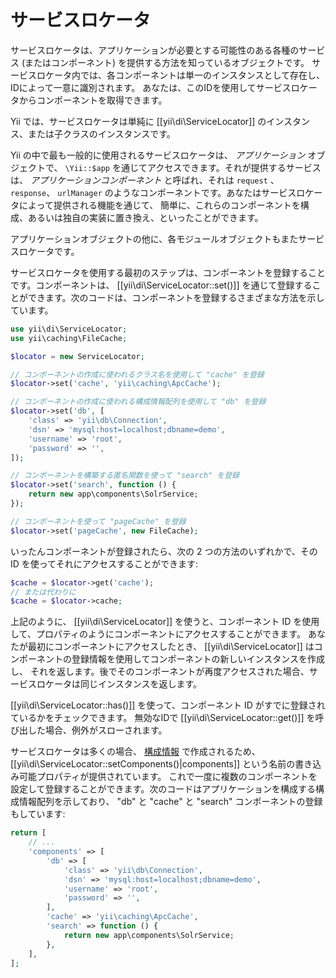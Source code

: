 サービスロケータ
===============

サービスロケータは、アプリケーションが必要とする可能性のある各種のサービス (またはコンポーネント) を提供する方法を知っているオブジェクトです。
サービスロケータ内では、各コンポーネントは単一のインスタンスとして存在し、IDによって一意に識別されます。
あなたは、このIDを使用してサービスロケータからコンポーネントを取得できます。

Yii では、サービスロケータは単純に [[yii\di\ServiceLocator]] のインスタンス、または子クラスのインスタンスです。

Yii の中で最も一般的に使用されるサービスロケータは、 *アプリケーション* オブジェクトで、 `\Yii::$app`
を通じてアクセスできます。それが提供するサービスは、 *アプリケーションコンポーネント* と呼ばれ、それは `request` 、
`response`、 `urlManager` のようなコンポーネントです。あなたはサービスロケータによって提供される機能を通じて、
簡単に、これらのコンポーネントを構成、あるいは独自の実装に置き換え、といったことができます。

アプリケーションオブジェクトの他に、各モジュールオブジェクトもまたサービスロケータです。

サービスロケータを使用する最初のステップは、コンポーネントを登録することです。コンポーネントは、 [[yii\di\ServiceLocator::set()]]
を通じて登録することができます。次のコードは、コンポーネントを登録するさまざまな方法を示しています。

```php
use yii\di\ServiceLocator;
use yii\caching\FileCache;

$locator = new ServiceLocator;

// コンポーネントの作成に使われるクラス名を使用して "cache" を登録
$locator->set('cache', 'yii\caching\ApcCache');

// コンポーネントの作成に使われる構成情報配列を使用して "db" を登録
$locator->set('db', [
    'class' => 'yii\db\Connection',
    'dsn' => 'mysql:host=localhost;dbname=demo',
    'username' => 'root',
    'password' => '',
]);

// コンポーネントを構築する匿名関数を使って "search" を登録
$locator->set('search', function () {
    return new app\components\SolrService;
});

// コンポーネントを使って "pageCache" を登録
$locator->set('pageCache', new FileCache);
```

いったんコンポーネントが登録されたら、次の 2 つの方法のいずれかで、その ID を使ってそれにアクセスすることができます:

```php
$cache = $locator->get('cache');
// または代わりに
$cache = $locator->cache;
```

上記のように、 [[yii\di\ServiceLocator]] を使うと、コンポーネント ID を使用して、プロパティのようにコンポーネントにアクセスすることができます。
あなたが最初にコンポーネントにアクセスしたとき、 [[yii\di\ServiceLocator]] はコンポーネントの登録情報を使用してコンポーネントの新しいインスタンスを作成し、
それを返します。後でそのコンポーネントが再度アクセスされた場合、サービスロケータは同じインスタンスを返します。

[[yii\di\ServiceLocator::has()]] を使って、コンポーネント ID がすでに登録されているかをチェックできます。
無効なIDで [[yii\di\ServiceLocator::get()]] を呼び出した場合、例外がスローされます。

サービスロケータは多くの場合、 [構成情報](concept-configurations.md) で作成されるため、
[[yii\di\ServiceLocator::setComponents()|components]] という名前の書き込み可能プロパティが提供されています。
これで一度に複数のコンポーネントを設定して登録することができます。次のコードはアプリケーションを構成する構成情報配列を示しており、
"db" と "cache" と "search" コンポーネントの登録もしています:

```php
return [
    // ...
    'components' => [
        'db' => [
            'class' => 'yii\db\Connection',
            'dsn' => 'mysql:host=localhost;dbname=demo',
            'username' => 'root',
            'password' => '',
        ],
        'cache' => 'yii\caching\ApcCache',
        'search' => function () {
            return new app\components\SolrService;
        },
    ],
];
```

